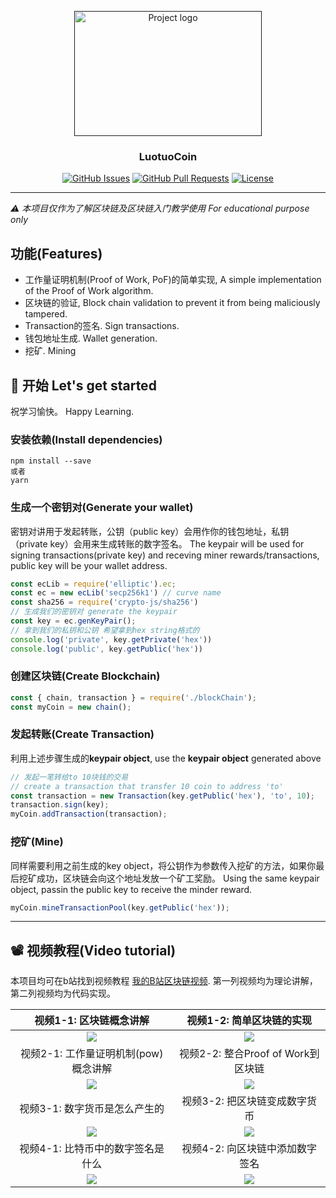 <p align="center">
  <a href="" rel="noopener">
 <img width=300 height=200 src="https://www.investcyprus.org.cy/rails/active_storage/representations/eyJfcmFpbHMiOnsibWVzc2FnZSI6IkJBaHBBZVE9IiwiZXhwIjpudWxsLCJwdXIiOiJibG9iX2lkIn19--63169204734fc4159cf3c27c2c87146c82ad5b31/eyJfcmFpbHMiOnsibWVzc2FnZSI6IkJBaDdCam9MY21WemFYcGxTU0lNTmpRd2VEUTRNQVk2QmtWVSIsImV4cCI6bnVsbCwicHVyIjoidmFyaWF0aW9uIn19--4521a24c165de33d1b452a4a2b25f793dc0ec8ca/blockchain.jpg" alt="Project logo"></a>
</p>

<h3 align="center">LuotuoCoin</h3>

<div align="center">

  [![GitHub Issues](https://img.shields.io/github/issues/ycraaron/LuotuoCoin.svg)](https://github.com/ycraaron/LuotuoCoin/issues)
  [![GitHub Pull Requests](https://img.shields.io/github/issues-pr/ycraaron/LuotuoCoin.svg)](https://github.com/ycraaron/LuotuoCoin/pulls)
  [![License](https://img.shields.io/badge/license-MIT-blue.svg)](/LICENSE)

</div>

---

*⚠️ 本项目仅作为了解区块链及区块链入门教学使用 For educational purpose only*

## 功能(Features)

* 工作量证明机制(Proof of Work, PoF)的简单实现, A simple implementation of the Proof of Work algorithm.
* 区块链的验证, Block chain validation to prevent it from being maliciously tampered.
* Transaction的签名. Sign transactions.
* 钱包地址生成. Wallet generation.
* 挖矿. Mining

## 🦊 开始 Let's get started <a name = "getting_started"></a>
祝学习愉快。
Happy Learning.

### 安装依赖(Install dependencies)
```
npm install --save
或者
yarn
```

### 生成一个密钥对(Generate your wallet)
密钥对讲用于发起转账，公钥（public key）会用作你的钱包地址，私钥（private key）会用来生成转账的数字签名。
The keypair will be used for signing transactions(private key) and receving miner rewards/transactions, public key will be your wallet address.
```js
const ecLib = require('elliptic').ec;
const ec = new ecLib('secp256k1') // curve name
const sha256 = require('crypto-js/sha256')
// 生成我们的密钥对 generate the keypair
const key = ec.genKeyPair();
// 拿到我们的私钥和公钥 希望拿到hex string格式的
console.log('private', key.getPrivate('hex'))
console.log('public', key.getPublic('hex'))
```

### 创建区块链(Create Blockchain)

```js
const { chain, transaction } = require('./blockChain');
const myCoin = new chain();
```

### 发起转账(Create Transaction)
利用上述步骤生成的**keypair object**, use the **keypair object** generated above
```js
// 发起一笔转给to 10块钱的交易
// create a transaction that transfer 10 coin to address 'to'
const transaction = new Transaction(key.getPublic('hex'), 'to', 10);
transaction.sign(key);
myCoin.addTransaction(transaction);
```

### 挖矿(Mine)
同样需要利用之前生成的key object，将公钥作为参数传入挖矿的方法，如果你最后挖矿成功，区块链会向这个地址发放一个矿工奖励。
Using the same keypair object, passin the public key to receive the minder reward.
```js
myCoin.mineTransactionPool(key.getPublic('hex'));
```

---
## 📽 视频教程(Video tutorial)
本项目均可在b站找到视频教程 [我的B站区块链视频](https://space.bilibili.com/43276908/video?keyword=%E5%8C%BA%E5%9D%97%E9%93%BE). 第一列视频均为理论讲解，第二列视频均为代码实现。

| 视频1-1: 区块链概念讲解 | 视频1-2: 简单区块链的实现 |
:-------------------------:|:-------------------------:
[![](https://i1.hdslb.com/bfs/archive/45e93b8158da8a8e9cac011d3b3b96898ba32d4e.jpg@380w_240h_100Q_1c.webp)](https://www.bilibili.com/video/av75077145) | [![](https://i2.hdslb.com/bfs/archive/923220116b7587df8d995e27b2db096fd3c2984a.jpg@380w_240h_100Q_1c.webp)](https://www.bilibili.com/video/av78391502)
| 视频2-1: 工作量证明机制(pow)概念讲解 | 视频2-2: 整合Proof of Work到区块链 |
[![](https://i2.hdslb.com/bfs/archive/ba4a0629d07ccc986e00f0a02e38382fc3d7790b.jpg@380w_240h_100Q_1c.webp)](https://www.bilibili.com/video/av75755443) | [![](https://i2.hdslb.com/bfs/archive/e23df57e813a458c347edbc06df66157e30d931a.jpg@380w_240h_100Q_1c.webp)](https://www.bilibili.com/video/av80091680)
| 视频3-1: 数字货币是怎么产生的 | 视频3-2: 把区块链变成数字货币 |
[![](https://i2.hdslb.com/bfs/archive/e2810bd35fd43d5e6285703a9ac92893ab67cb5c.jpg@380w_240h_100Q_1c.webp)](https://www.bilibili.com/video/av87698079) | [![](https://i0.hdslb.com/bfs/archive/b74ad2337cfd2042bc8bf3c8d8f9cf8f2972b897.jpg@380w_240h_100Q_1c.webp)](https://www.bilibili.com/video/av88477333)
| 视频4-1: 比特币中的数字签名是什么 | 视频4-2: 向区块链中添加数字签名 |
[![](https://i2.hdslb.com/bfs/archive/90c6b534c8334136f0f21407861d1e3faaf86cb4.jpg_320x200.jpg)](https://www.bilibili.com/video/av97462177/) | [![](https://i0.hdslb.com/bfs/archive/114e8bc5d21bced334a4d0662544a6c9974d4903.jpg_320x200.jpg?version=7e13c48b1154f692dbb30016db96c21e)](https://www.bilibili.com/video/av98365204/)
